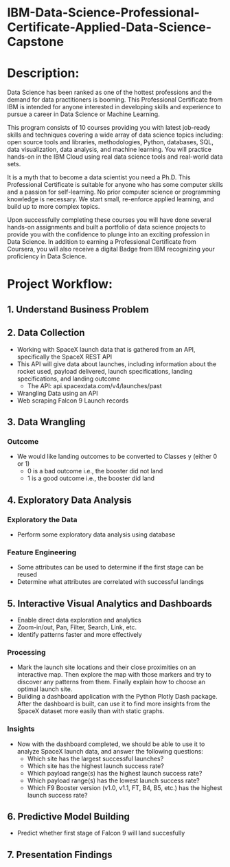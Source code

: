 # **IBM-Data-Science-Professional-Certificate-Applied-Data-Science-Capstone**

# Description: 
Data Science has been ranked as one of the hottest professions and the demand for data practitioners is booming. This Professional Certificate from IBM is intended for anyone interested in developing skills and experience to pursue a career in Data Science or Machine Learning.

This program consists of 10 courses providing you with latest job-ready skills and techniques covering a wide array of data science topics including: open source tools and libraries, methodologies, Python, databases, SQL, data visualization, data analysis, and machine learning. You will practice hands-on in the IBM Cloud using real data science tools and real-world data sets.

It is a myth that to become a data scientist you need a Ph.D. This Professional Certificate is suitable for anyone who has some computer skills and a passion for self-learning. No prior computer science or programming knowledge is necessary. We start small, re-enforce applied learning, and build up to more complex topics.

Upon successfully completing these courses you will have done several hands-on assignments and built a portfolio of data science projects to provide you with the confidence to plunge into an exciting profession in Data Science. In addition to earning a Professional Certificate from Coursera, you will also receive a digital Badge from IBM recognizing your proficiency in Data Science.

# Project Workflow:
## **1. Understand Business Problem**

## **2. Data Collection**
- Working with SpaceX launch data that is gathered from an API, specifically the SpaceX REST API
- This API will give data about launches, including information about the rocket used, payload delivered, launch specifications, landing specifications, and landing outcome
    - The API: api.spacexdata.com/v4/launches/past
- Wrangling Data using an API
- Web scraping Falcon 9 Launch records

## **3. Data Wrangling** 
### Outcome 
- We would like landing outcomes to be converted to Classes y (either 0 or 1)
    - 0 is a bad outcome i.e., the booster did not land
    - 1 is a good outcome i.e., the booster did land

## **4. Exploratory Data Analysis**
### Exploratory the Data
- Perform some exploratory data analysis using database
### Feature Engineering
- Some attributes can be used to determine if the first stage can be reused
- Determine what attributes are correlated with successful landings

## **5. Interactive Visual Analytics and Dashboards**
- Enable direct data exploration and analytics
- Zoom-in/out, Pan, Filter, Search, Link, etc.
- Identify patterns faster and more effectively
### Processing
-  Mark the launch site locations and their close proximities on an interactive map. Then explore the map with those markers and try to discover any patterns from them. Finally explain how to choose an optimal launch site.
-  Building a dashboard application with the Python Plotly Dash package. After the dashboard is built, can use it to find more insights from the SpaceX dataset more easily than with static graphs.
### Insights
- Now with the dashboard completed, we should be able to use it to analyze SpaceX launch data, and answer the following questions:
    - Which site has the largest successful launches?
    - Which site has the highest launch success rate?
    - Which payload range(s) has the highest launch success rate?
    - Which payload range(s) has the lowest launch success rate?
    - Which F9 Booster version (v1.0, v1.1, FT, B4, B5, etc.) has the highest launch success rate?

## **6. Predictive Model Building**
- Predict whether first stage of Falcon 9 will land succesfully

## **7. Presentation Findings**




